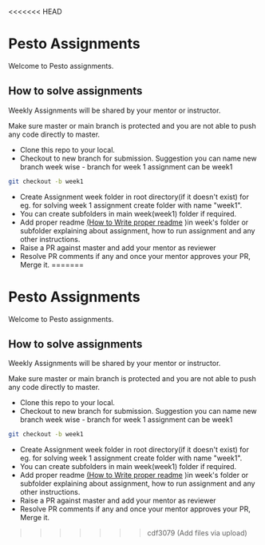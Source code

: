 <<<<<<< HEAD
# Pesto Assignments

Welcome to Pesto assignments.


## How to solve assignments

Weekly Assignments will be shared by your mentor or instructor.

Make sure master or main branch is protected and you are not able to push any code directly to master.

- Clone this repo to your local.
- Checkout to new branch for submission. Suggestion you can name new branch week wise - branch for week 1 assignment can be week1
```bash
git checkout -b week1
```
- Create Assignment week folder in root directory(if it doesn't exist) for eg. for solving week 1 assignment create folder with name "week1".
- You can create subfolders in main week(week1) folder if required.
- Add proper readme [(How to Write proper readme](https://meakaakka.medium.com/a-beginners-guide-to-writing-a-kickass-readme-7ac01da88ab3) )in week's folder or subfolder explaining about assignment, how to run assignment and any other instructions. 
- Raise a PR against master and add your mentor as reviewer
- Resolve PR comments if any and once your mentor approves your PR, Merge it.
=======
# Pesto Assignments

Welcome to Pesto assignments.


## How to solve assignments

Weekly Assignments will be shared by your mentor or instructor.

Make sure master or main branch is protected and you are not able to push any code directly to master.

- Clone this repo to your local.
- Checkout to new branch for submission. Suggestion you can name new branch week wise - branch for week 1 assignment can be week1
```bash
git checkout -b week1
```
- Create Assignment week folder in root directory(if it doesn't exist) for eg. for solving week 1 assignment create folder with name "week1".
- You can create subfolders in main week(week1) folder if required.
- Add proper readme [(How to Write proper readme](https://meakaakka.medium.com/a-beginners-guide-to-writing-a-kickass-readme-7ac01da88ab3) )in week's folder or subfolder explaining about assignment, how to run assignment and any other instructions. 
- Raise a PR against master and add your mentor as reviewer
- Resolve PR comments if any and once your mentor approves your PR, Merge it.
>>>>>>> cdf3079 (Add files via upload)
